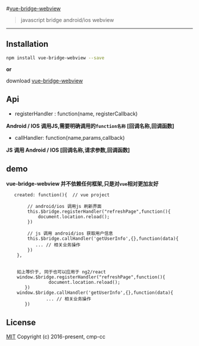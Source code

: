 

#[vue-bridge-webview](https://github.com/cmp-cc/vue-bridge-webview)

>  javascript bridge android/ios webview

---

## Installation
```sh
npm install vue-bridge-webview --save

```

**or**

download [vue-bridge-webview](https://github.com/cmp-cc/vue-bridge-webview/blob/master/vue-bridge-webview.js)

## Api
* registerHandler : function(name, registerCallback)

**Android / IOS 调用JS,需要明确调用的`function名称` [回调名称,回调函数]**
* callHandler: function(name,params,callback)

**JS 调用 Android / IOS [回调名称,请求参数,回调函数]**

## demo
**vue-bridge-webview 并不依赖任何框架,只是对`vue`相对更加友好**
```
   created: function(){  // vue project

        // android/ios 调用js 刷新界面
        this.$bridge.registerHandler("refreshPage",function(){
            document.location.reload();
        })

        // js 调用 android/ios 获取用户信息
        this.$bridge.callHandler('getUserInfo',{},function(data){
           ... // 相关业务操作
        })
    },


    如上等价于, 同于也可以应用于 ng2/react
    window.$bridge.registerHandler("refreshPage",function(){
                document.location.reload();
       })
    window.$bridge.callHandler('getUserInfo',{},function(data){
               ... // 相关业务操作
       })
```


## License
[MIT](http://opensource.org/licenses/MIT)
Copyright (c) 2016-present, cmp-cc